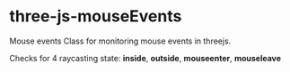 # three-js-mouseEvents
Mouse events Class for monitoring mouse events in threejs.

Checks for 4 raycasting state: **inside**, **outside**, **mouseenter**, **mouseleave**

